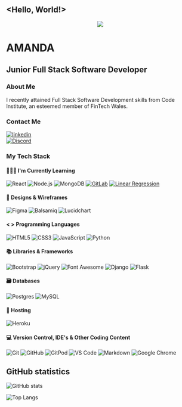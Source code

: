 ## <Hello, World!> 
<!---
AmandaCIdev/AmandaCIdev is a ✨ special ✨ repository because its `README.md` (this file) appears on your GitHub profile.
You can click the Preview link to take a look at your changes.
--->

<div id="header" align="center">
  <img src="https://media.giphy.com/media/L1R1tvI9svkIWwpVYr/giphy.gif"/>
</div>



# AMANDA 
## Junior Full Stack Software Developer

### About Me

I recently attained Full Stack Software Development skills from Code Institute, an esteemed member of FinTech Wales.

### Contact Me

[<img src='https://img.shields.io/badge/LinkedIn-0077B5?style=for-the-badge&logo=linkedin&logoColor=white' alt='linkedin'>](https://www.linkedin.com/in/amanda-mascurine)  
[![Discord](https://img.shields.io/badge/Discord-%237289DA.svg?style=for-the-badge&logo=discord&logoColor=white)](https://discord.com/seminole_eagle_dev)


### My Tech Stack

#### 👩🏻‍🏫 I'm Currently Learning

![React](https://img.shields.io/badge/react-%2320232a.svg?style=for-the-badge&logo=react&logoColor=%2361DAFB)
![Node.js](https://img.shields.io/badge/Node.js-%23339933.svg?style=for-the-badge&logo=node.js&logoColor=white)
![MongoDB](https://img.shields.io/badge/MongoDB-%234ea94b.svg?style=for-the-badge&logo=mongodb&logoColor=white)
[![GitLab](https://img.shields.io/badge/GitLab-%23181717.svg?style=for-the-badge&logo=gitlab&logoColor=white)](https://about.gitlab.com/)
[![Linear Regression](https://img.shields.io/badge/Linear%20Regression-Algorithm-%23239120.svg?style=for-the-badge)](https://en.wikipedia.org/wiki/Linear_regression)


#### 🎨 Designs & Wireframes

![Figma](https://img.shields.io/badge/Figma-%23F24E1E.svg?style=for-the-badge&logo=Figma&logoColor=white)
![Balsamiq](https://img.shields.io/badge/Balsamiq%20-%23A60000.svg?&style=for-the-badge&logo=Balsamiq&logoColor=FFFFFF)
![Lucidchart](https://img.shields.io/badge/Lucidchart-%2360b9fe.svg?style=for-the-badge&logo=Lucidchart&logoColor=FFFFFF)

#### < > Programming Languages

![HTML5](https://img.shields.io/badge/HTML5-E34F26?style=for-the-badge&logo=html5&logoColor=white)
![CSS3](https://img.shields.io/badge/CSS3-1572B6?style=for-the-badge&logo=css3&logoColor=white)
![JavaScript](https://img.shields.io/badge/JavaScript-323330?style=for-the-badge&logo=javascript&logoColor=F7DF1E)
![Python](https://img.shields.io/badge/python-3670A0?style=for-the-badge&logo=python&logoColor=ffdd54)



#### 📚 Libraries & Frameworks

![Bootstrap](https://img.shields.io/badge/Bootstrap-563D7C?style=for-the-badge&logo=bootstrap&logoColor=white)
![jQuery](https://img.shields.io/badge/jQuery-0769AD?style=for-the-badge&logo=jquery&logoColor=white)
![Font Awesome](https://img.shields.io/badge/Font%20Awesome%20-%23339AF0.svg?&style=for-the-badge&logo=Font%20Awesome&logoColor=FFFFFF)
![Django](https://img.shields.io/badge/django-%23092E20.svg?style=for-the-badge&logo=django&logoColor=white)
![Flask](https://img.shields.io/badge/Flask-000000?style=for-the-badge&logo=flask&logoColor=white)


#### 🗃 Databases

![Postgres](https://img.shields.io/badge/postgres-%23316192.svg?style=for-the-badge&logo=postgresql&logoColor=white)
![MySQL](https://img.shields.io/badge/mysql-%2300f.svg?style=for-the-badge&logo=mysql&logoColor=white)


#### 🏡 Hosting

![Heroku](https://img.shields.io/badge/heroku-%23430098.svg?style=for-the-badge&logo=heroku&logoColor=white)


#### 💻 Version Control, IDE's & Other Coding Content 

![Git](https://img.shields.io/badge/GIT-E44C30?style=for-the-badge&logo=git&logoColor=white)
![GitHub](https://img.shields.io/badge/GitHub-100000?style=for-the-badge&logo=github&logoColor=white)
![GitPod](https://img.shields.io/badge/Gitpod-000000?style=for-the-badge&logo=gitpod&logoColor=#FFAE33)
![VS Code](https://img.shields.io/badge/Visual_Studio_Code-0078D4?style=for-the-badge&logo=visual%20studio%20code&logoColor=white)
![Markdown](https://img.shields.io/badge/markdown-%23000000.svg?style=for-the-badge&logo=markdown&logoColor=white)
![Google Chrome](https://img.shields.io/badge/Google%20Chrome-4285F4?style=for-the-badge&logo=GoogleChrome&logoColor=white)



## GitHub statistics

![GitHub stats](https://github-readme-stats.vercel.app/api?username=AmandaCIdev&show_icons=true&theme=radical)


![Top Langs](https://github-readme-stats.vercel.app/api/top-langs/?username=AmandaCIdev&layout=compact&theme=radical)
